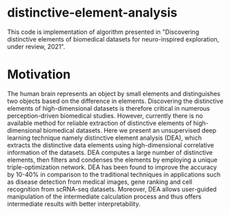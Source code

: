 # distinctive-element-analysis

This code is implementation of algorithm presented in "Discovering distinctive elements of biomedical datasets for neuro-inspired exploration, under review, 2021".

# Motivation

The human brain represents an object by small elements and distinguishes two objects based on the difference in elements. Discovering the distinctive elements of high-dimensional datasets is therefore critical in numerous perception-driven biomedical studies. However, currently there is no available method for reliable extraction of distinctive elements of high-dimensional biomedical datasets. Here we present an unsupervised deep learning technique namely distinctive element analysis (DEA), which extracts the distinctive data elements using high-dimensional correlative information of the datasets. DEA computes a large number of distinctive elements, then filters and condenses the elements by employing a unique  triple-optimization network.   DEA has been found to improve the accuracy by 10-40\% in comparison to the traditional techniques in applications such as disease detection from medical images, gene ranking and cell recognition from scRNA-seq datasets. Moreover, DEA allows user-guided manipulation of the intermediate calculation process and thus offers intermediate results with better interpretability.
